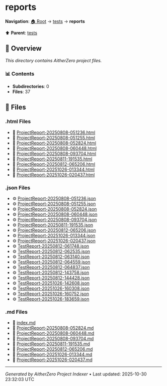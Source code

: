 # reports

**Navigation**: [🏠 Root](../../index.md) → [tests](../index.md) → **reports**

⬆️ **Parent**: [tests](../index.md)

## 📖 Overview

*This directory contains AitherZero project files.*

### 📊 Contents

- **Subdirectories**: 0
- **Files**: 37

## 📄 Files

### .html Files

- 📄 [ProjectReport-20250808-051236.html](./ProjectReport-20250808-051236.html)
- 📄 [ProjectReport-20250808-051255.html](./ProjectReport-20250808-051255.html)
- 📄 [ProjectReport-20250808-052824.html](./ProjectReport-20250808-052824.html)
- 📄 [ProjectReport-20250808-060448.html](./ProjectReport-20250808-060448.html)
- 📄 [ProjectReport-20250808-093704.html](./ProjectReport-20250808-093704.html)
- 📄 [ProjectReport-20250811-191535.html](./ProjectReport-20250811-191535.html)
- 📄 [ProjectReport-20250812-065206.html](./ProjectReport-20250812-065206.html)
- 📄 [ProjectReport-20251026-013344.html](./ProjectReport-20251026-013344.html)
- 📄 [ProjectReport-20251026-020437.html](./ProjectReport-20251026-020437.html)

### .json Files

- ⚙️ [ProjectReport-20250808-051236.json](./ProjectReport-20250808-051236.json)
- ⚙️ [ProjectReport-20250808-051255.json](./ProjectReport-20250808-051255.json)
- ⚙️ [ProjectReport-20250808-052824.json](./ProjectReport-20250808-052824.json)
- ⚙️ [ProjectReport-20250808-060448.json](./ProjectReport-20250808-060448.json)
- ⚙️ [ProjectReport-20250808-093704.json](./ProjectReport-20250808-093704.json)
- ⚙️ [ProjectReport-20250811-191535.json](./ProjectReport-20250811-191535.json)
- ⚙️ [ProjectReport-20250812-065206.json](./ProjectReport-20250812-065206.json)
- ⚙️ [ProjectReport-20251026-013344.json](./ProjectReport-20251026-013344.json)
- ⚙️ [ProjectReport-20251026-020437.json](./ProjectReport-20251026-020437.json)
- ⚙️ [TestReport-20250812-061748.json](./TestReport-20250812-061748.json)
- ⚙️ [TestReport-20250812-062535.json](./TestReport-20250812-062535.json)
- ⚙️ [TestReport-20250812-063140.json](./TestReport-20250812-063140.json)
- ⚙️ [TestReport-20250812-064559.json](./TestReport-20250812-064559.json)
- ⚙️ [TestReport-20250812-064837.json](./TestReport-20250812-064837.json)
- ⚙️ [TestReport-20250812-143758.json](./TestReport-20250812-143758.json)
- ⚙️ [TestReport-20250812-144428.json](./TestReport-20250812-144428.json)
- ⚙️ [TestReport-20251026-142608.json](./TestReport-20251026-142608.json)
- ⚙️ [TestReport-20251026-160308.json](./TestReport-20251026-160308.json)
- ⚙️ [TestReport-20251026-160752.json](./TestReport-20251026-160752.json)
- ⚙️ [TestReport-20251026-183659.json](./TestReport-20251026-183659.json)

### .md Files

- 📝 [index.md](./index.md)
- 📝 [ProjectReport-20250808-052824.md](./ProjectReport-20250808-052824.md)
- 📝 [ProjectReport-20250808-060448.md](./ProjectReport-20250808-060448.md)
- 📝 [ProjectReport-20250808-093704.md](./ProjectReport-20250808-093704.md)
- 📝 [ProjectReport-20250811-191535.md](./ProjectReport-20250811-191535.md)
- 📝 [ProjectReport-20250812-065206.md](./ProjectReport-20250812-065206.md)
- 📝 [ProjectReport-20251026-013344.md](./ProjectReport-20251026-013344.md)
- 📝 [ProjectReport-20251026-020437.md](./ProjectReport-20251026-020437.md)

---

*Generated by AitherZero Project Indexer* • Last updated: 2025-10-30 23:32:03 UTC

